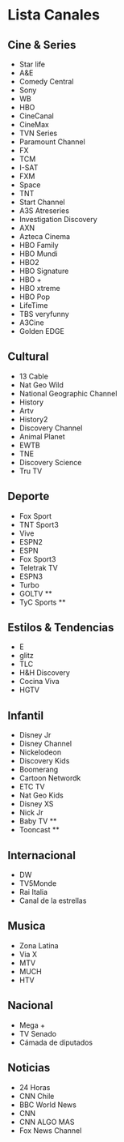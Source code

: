 # Lista Canales

## Cine & Series
- Star life
- A&E
- Comedy Central
- Sony
- WB
- HBO
- CineCanal
- CineMax
- TVN Series
- Paramount Channel
- FX
- TCM
- I-SAT
- FXM
- Space
- TNT
- Start Channel
- A3S Atreseries
- Investigation Discovery
- AXN
- Azteca Cinema
- HBO Family
- HBO Mundi
- HBO2
- HBO Signature
- HBO +
- HBO xtreme
- HBO Pop
- LifeTime
- TBS veryfunny
- A3Cine
- Golden EDGE
## Cultural
- 13 Cable
- Nat Geo Wild
- National Geographic Channel
- History
- Artv
- History2
- Discovery Channel
- Animal Planet
- EWTB
- TNE
- Discovery Science
- Tru TV
## Deporte
- Fox Sport
- TNT Sport3
- Vive
- ESPN2
- ESPN
- Fox Sport3
- Teletrak TV
- ESPN3
- Turbo
- GOLTV **
- TyC Sports **
## Estilos & Tendencias
- E
- glitz
- TLC
- H&H Discovery
- Cocina Viva
- HGTV
## Infantil
- Disney Jr
- Disney Channel
- Nickelodeon
- Discovery Kids
- Boomerang
- Cartoon Networdk
- ETC TV
- Nat Geo Kids
- Disney XS
- Nick Jr
- Baby TV **
- Tooncast **
## Internacional
- DW
- TV5Monde
- Rai Italia
- Canal de la estrellas
## Musica
- Zona Latina
- Via X
- MTV
- MUCH
- HTV
## Nacional
- Mega +
- TV Senado
- Cámada de diputados
## Noticias
- 24 Horas
- CNN Chile
- BBC World News
- CNN
- CNN ALGO MAS
- Fox News Channel

